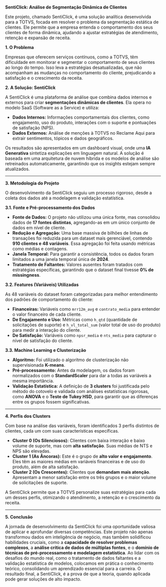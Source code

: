 **SentiClick: Análise de Segmentação Dinâmica de Clientes**

Este projeto, chamado SentiClick, é uma solução analítica desenvolvida para a TOTVS, focada em resolver o problema da segmentação estática de clientes. Ele permite que a empresa entenda o comportamento dos seus clientes de forma dinâmica, ajudando a ajustar estratégias de atendimento, retenção e expansão de receita.

**1. O Problema**

Empresas que oferecem serviços contínuos, como a TOTVS, têm dificuldade em monitorar e segmentar o comportamento de seus clientes ao longo do tempo. Isso leva a estratégias desatualizadas, que não acompanham as mudanças no comportamento do cliente, prejudicando a satisfação e o crescimento da receita.

**2. A Solução: SentiClick**

A SentiClick é uma plataforma de análise que combina dados internos e externos para criar **segmentações dinâmicas de clientes**. Ela opera no modelo SaaS (Software as a Service) e utiliza:

* **Dados Internos:** Informações comportamentais dos clientes, como engajamento, uso do produto, interações com o suporte e pontuações de satisfação (NPS).
* **Dados Externos:** Análise de menções à TOTVS no Reclame Aqui para extrair sentimentos, tópicos e dados geográficos.

Os resultados são apresentados em um dashboard visual, onde uma **IA Generativa** sintetiza explicações em linguagem natural. A solução é baseada em uma arquitetura de nuvem híbrida e os modelos de análise são retreinados automaticamente, garantindo que os insights estejam sempre atualizados.

---

**3. Metodologia do Projeto**

O desenvolvimento da SentiClick seguiu um processo rigoroso, desde a coleta dos dados até a modelagem e validação estatística.

**3.1. Fonte e Pré-processamento dos Dados**

* **Fonte de Dados:** O projeto não utilizou uma única fonte, mas consolidou dados de **17 fontes distintas**, agregando-as em um único conjunto de dados em nível de cliente.
* **Redução e Agregação:** Uma base massiva de bilhões de linhas de transações foi reduzida para um dataset mais gerenciável, contendo **910 clientes e 48 variáveis**. Essa agregação foi feita usando métricas como médias e contagens.
* **Janela Temporal:** Para garantir a consistência, todos os dados foram limitados a uma janela temporal única de **2024**.
* **Tratamento de Faltantes:** Valores ausentes foram tratados com estratégias específicas, garantindo que o dataset final tivesse **0% de missingness**.

**3.2. Features (Variáveis) Utilizadas**

As 48 variáveis do dataset foram categorizadas para melhor entendimento dos padrões de comportamento do cliente:

* **Financeiras:** Variáveis como `mrr12m_avg` e `contrato_media` para entender o valor financeiro de cada cliente.
* **De Engajamento e Uso:** Métricas como `h_qtd` (quantidade de solicitações de suporte) e `h_vl_total_sum` (valor total de uso do produto) para medir a interação do cliente.
* **De Satisfação:** Variáveis como `npsr_media` e `nts_media` para capturar o nível de satisfação do cliente.

**3.3. Machine Learning e Clusterização**

* **Algoritmo:** Foi utilizado o algoritmo de clusterização não supervisionada **K-means**.
* **Pré-processamento:** Antes da modelagem, os dados foram normalizados com o **StandardScaler** para dar a todas as variáveis a mesma importância.
* **Validação Estatística:** A definição de **3 clusters** foi justificada pelo método do cotovelo e validada com análises estatísticas rigorosas, como **ANOVA** e o **Teste de Tukey HSD**, para garantir que as diferenças entre os grupos fossem significativas.

---

**4. Perfis dos Clusters**

Com base na análise das variáveis, foram identificados 3 perfis distintos de clientes, cada um com suas características específicas.

* **Cluster 0 (Os Silenciosos):** Clientes com baixa interação e baixo volume de suporte, mas com **alta satisfação**. Suas médias de NTS e NPS são elevadas.
* **Cluster 1 (As Âncoras):** Este é o grupo de **alto valor e engajamento**. Eles têm as maiores médias em variáveis financeiras e de uso do produto, além de alta satisfação.
* **Cluster 2 (Os Crescentes):** Clientes que **demandam mais atenção**. Apresentam a menor satisfação entre os três grupos e o maior volume de solicitações de suporte.

A SentiClick permite que a TOTVS personalize suas estratégias para cada um desses perfis, otimizando o atendimento, a retenção e o crescimento da receita.

---

**5. Conclusão**

A jornada de desenvolvimento da SentiClick foi uma oportunidade valiosa de aplicar e aprofundar diversas competências. Este projeto não apenas transformou dados em inteligência de negócio, mas também solidificou habilidades cruciais, como a **capacidade de resolver problemas complexos**, a **análise crítica de dados de múltiplas fontes**, e o **domínio de técnicas de pré-processamento e modelagem estatística**. Ao lidar com os desafios do mundo real, como o tratamento de dados faltantes e a validação estatística de modelos, colocamos em prática o conhecimento teórico, consolidando um aprendizado essencial para a carreira. O resultado final, a SentiClick, é a prova de que a teoria, quando aplicada pode gerar soluções de alto impacto.

